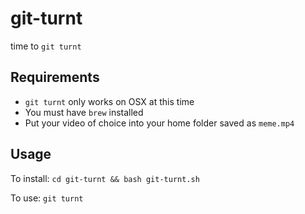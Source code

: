 # git-turnt
time to `git turnt`

## Requirements
 - `git turnt` only works on OSX at this time
 - You must have `brew` installed 
 - Put your video of choice into your home folder saved as `meme.mp4`

## Usage

To install:
`cd git-turnt && bash git-turnt.sh`

To use: `git turnt`
